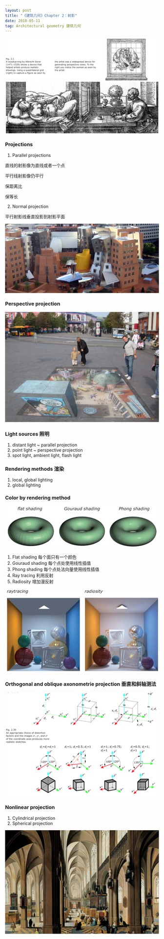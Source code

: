 ```yaml
---
layout: post
title: "《建筑几何》Chapter 2：射影"
date: 2018-05-11
tag: Architectural geometry 建筑几何
---
```


![](/images/posts/AG/drawing.png)

### Projections
 1. Parallel projections

 直线的射影像为直线或者一个点

 平行线射影像仍平行

 保距离比

 保等长

 2. Normal projection

 平行射影线垂直投影到射影平面

 ![](/images/posts/AG/statecenterMIT.png)

### Perspective projection

![](/images/posts/AG/perspective.png)



### Light sources 照明

 1. distant light ~ parallel projection
 2. point light ~ perspective projection
 3. spot light, ambient light, flash light

### Rendering methods 渲染

 1. local, global lighting
 2. global lighting

### Color by rendering method

![](/images/posts/AG/shading.png)

 1. Flat shading
 每个面只有一个颜色
 2. Gouraud shading
 每个点处使用线性插值
 3. Phong shading
 每个点处法向量使用线性插值
 4. Ray tracing
 利用反射
 5. Radiosity
 增加漫反射

 ![](/images/posts/AG/raytracing.png)

### Orthogonal and oblique axonometrie projection 垂直和斜轴测法
![](/images/posts/AG/axonometrie.png)

### Nonlinear projection

 1. Cylindrical projection
 2. Spherical projection

![](/images/posts/AG/antwerpen.png)
